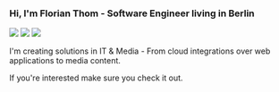 ### Hi, I'm Florian Thom - Software Engineer living in Berlin

[![](https://img.shields.io/badge/-florianthom?style=flat-square&logo=googleearth&logoColor=fff&label=Florian%20Thom%20-%20Web&labelColor=1B262C&color=1B262C)](https://www.florianthom.com)
[![](https://img.shields.io/badge/-@florianthomdev-%231DA1F2?style=flat-square&logo=x&logoColor=ffffff)](https://twitter.com/florianthomdev)
[![](https://img.shields.io/badge/-florianthom-blue?style=flat-square&logo=Linkedin&logoColor=white&link=https://www.linkedin.com/in/florianthom/)](https://www.linkedin.com/in/florianthom/)

I'm creating solutions in IT & Media - From cloud integrations over web applications to media content.

If you're interested make sure you check it out.
